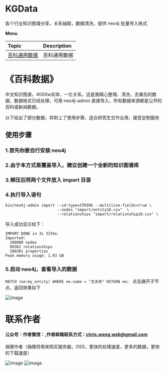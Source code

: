 # KGData
 各个行业知识图谱分享，关系抽取，数据清洗，提供 neo4j 批量导入格式
 
 __Menu__

| Topic                                    | Description                              |
| :--------------------------------------- | :--------------------------------------- |
| <a href="#百科数据">百科通用数据</a> | 百科通用数据 |

# 《百科数据》

中文知识图谱，4000w实体，一亿关系，这是我精心整理、清洗、去重后的数据，数据格式已经处理，可用 neo4j-admin 直接导入，所有数据来源都是公开的百科或新闻数据。

以下给出了部分数据，并附上了使用步骤，适合研究生交作业用，接受定制服务

## 使用步骤

### 1.首先你要自行安装 neo4j

### 2.由于本方式是覆盖导入，建议创建一个全新的知识图谱库

### 3.解压后将两个文件放入 import 目录

### 4.执行导入语句
```
bin/neo4j-admin import --id-type=STRING --multiline-fields=true \
                       --nodes "import/entity10.csv"  \
                       --relationships "import/relationship10.csv" \
```

                       
导入成功显示如下：

```
IMPORT DONE in 3s 337ms. 
Imported:
  100000 nodes
  88362 relationships
  288361 properties
Peak memory usage: 1.03 GB
```

### 5.启动 neo4j，查看导入的数据

`MATCH (ee:my_entity) WHERE ee.name = "文天祥" RETURN ee;
`
点击展开子节点，返回效果如下

![image](https://github.com/chriswangweb/KGData/blob/master/img/1578500414912.jpg)



# 联系作者

#### 公众号：作者微信：,作者邮箱联系方式：chris.wang.web@gmail.com

捐赠作者（捐赠将用来购买服务器，OSS，更快的处理速度，更多的数据，更快的下载速度）

![image](https://github.com/chriswangweb/KGData/blob/master/img/IMG_1597.JPG)
![image](https://github.com/chriswangweb/KGData/blob/master/img/WechatIMG102.jpeg)